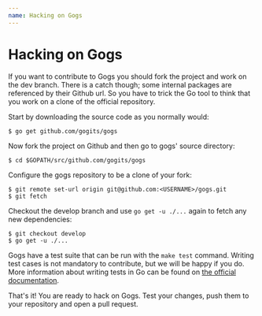 ```yaml
---
name: Hacking on Gogs
---
```


# Hacking on Gogs

If you want to contribute to Gogs you should fork the project and work on the dev branch.
There is a catch though; some internal packages are referenced by their Github url. So
you have to trick the Go tool to think that you work on a clone of the official repository.

Start by downloading the source code as you normally would:

    $ go get github.com/gogits/gogs

Now fork the project on Github and then go to gogs' source directory:

    $ cd $GOPATH/src/github.com/gogits/gogs

Configure the gogs repository to be a clone of your fork:

    $ git remote set-url origin git@github.com:<USERNAME>/gogs.git
    $ git fetch

Checkout the develop branch and use `go get -u ./...` again to fetch any new dependencies:

    $ git checkout develop
    $ go get -u ./...

Gogs have a test suite that can be run with the `make test` command. Writing
test cases is not mandatory to contribute, but we will be happy if you do.
More information about writing tests in Go can be found on
[the official documentation](https://golang.org/pkg/testing/).

That's it! You are ready to hack on Gogs. Test your changes, push them to your repository and open a pull request.
